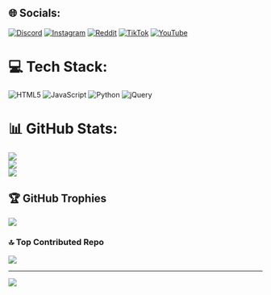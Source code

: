 
## 🌐 Socials:
 [![Discord](https://img.shields.io/badge/Discord-%237289DA.svg?logo=discord&logoColor=white)](https://discord.gg/lukysvr) [![Instagram](https://img.shields.io/badge/Instagram-%23E4405F.svg?logo=Instagram&logoColor=white)](https://instagram.com/lukysprochy) [![Reddit](https://img.shields.io/badge/Reddit-%23FF4500.svg?logo=Reddit&logoColor=white)](https://reddit.com/user/7lukyproch) [![TikTok](https://img.shields.io/badge/TikTok-%23000000.svg?logo=TikTok&logoColor=white)](https://tiktok.com/@@lukysyeep) [![YouTube](https://img.shields.io/badge/YouTube-%23FF0000.svg?logo=YouTube&logoColor=white)](https://youtube.com/@UCiLRcZPyg5jD01hwOTK7jMg) 

# 💻 Tech Stack:
![HTML5](https://img.shields.io/badge/html5-%23E34F26.svg?style=for-the-badge&logo=html5&logoColor=white) ![JavaScript](https://img.shields.io/badge/javascript-%23323330.svg?style=for-the-badge&logo=javascript&logoColor=%23F7DF1E) ![Python](https://img.shields.io/badge/python-3670A0?style=for-the-badge&logo=python&logoColor=ffdd54) ![jQuery](https://img.shields.io/badge/jquery-%230769AD.svg?style=for-the-badge&logo=jquery&logoColor=white)
# 📊 GitHub Stats:
![](https://github-readme-stats.vercel.app/api?username=LukysYeep&theme=dark&hide_border=false&include_all_commits=true&count_private=false)<br/>
![](https://github-readme-streak-stats.herokuapp.com/?user=LukysYeep&theme=dark&hide_border=false)<br/>
![](https://github-readme-stats.vercel.app/api/top-langs/?username=LukysYeep&theme=dark&hide_border=false&include_all_commits=true&count_private=false&layout=compact)

## 🏆 GitHub Trophies
![](https://github-profile-trophy.vercel.app/?username=LukysYeep&theme=radical&no-frame=false&no-bg=false&margin-w=4)

### 🔝 Top Contributed Repo
![](https://github-contributor-stats.vercel.app/api?username=LukysYeep&limit=5&theme=dark&combine_all_yearly_contributions=true)

---
[![](https://visitcount.itsvg.in/api?id=LukysYeep&icon=1&color=0)](https://visitcount.itsvg.in)

<!-- Proudly created with GPRM ( https://gprm.itsvg.in ) -->
